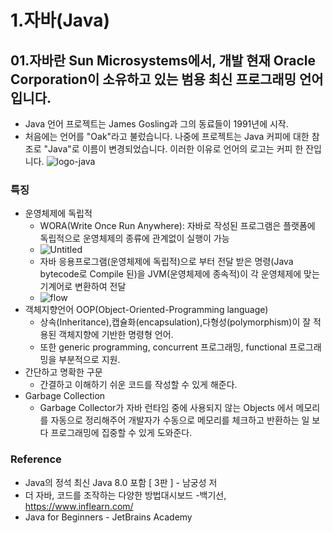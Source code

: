 # 1.자바(Java)
## 01.자바란 Sun Microsystems에서, 개발 현재 Oracle Corporation이 소유하고 있는 범용 최신 프로그래밍 언어입니다.
- Java 언어 프로젝트는 James Gosling과 그의 동료들이 1991년에 시작.
- 처음에는 언어를 "Oak"라고 불렀습니다. 나중에 프로젝트는 Java 커피에 대한 참조로 "Java"로 이름이 변경되었습니다. 이러한 이유로 언어의 로고는 커피 한 잔입니다.
![logo-java](https://user-images.githubusercontent.com/98242564/219596173-dddd608b-0ea3-416b-827a-3cc9b1ff448d.png)

### 특징
- 운영체제에 독립적
  - WORA(Write Once Run Anywhere): 자바로 작성된 프로그램은 플랫폼에 독립적으로 운영체제의 종류에 관계없이 실행이 가능
  - ![Untitled](https://user-images.githubusercontent.com/98242564/206935891-0038343e-8a3e-4c83-bf6c-555266e55777.png)
  - 자바 응용프로그램(운영체제에 독립적)으로 부터 전달 받은 명령(Java bytecode로 Compile 된)을  JVM(운영체제에 종속적)이 각 운영체제에 맞는 기계어로 변환하여 전달
  - ![flow](https://user-images.githubusercontent.com/98242564/206935765-a756de09-b0be-461c-934d-03cb336cc778.png)
- 객체지향언어 OOP(Object-Oriented-Programming language)
  - 상속(Inheritance),캡슐화(encapsulation),다형성(polymorphism)이 잘 적용된 객체지향에 기반한 명령형 언어.
  - 또한 generic programming, concurrent 프로그래밍, functional 프로그래밍을 부분적으로 지원.
- 간단하고 명확한 구문
  -  간결하고 이해하기 쉬운 코드를 작성할 수 있게 해준다.
- Garbage Collection
  - Garbage Collector가 자바 런타임 중에 사용되지 않는 Objects 에서 메모리를 자동으로 정리해주어 개발자가 수동으로 메모리를 체크하고 반환하는 일 보다 프로그래밍에 집중할 수 있게 도와준다.

### Reference
- Java의 정석 최신 Java 8.0 포함 [ 3판 ] - 남궁성 저
- 더 자바, 코드를 조작하는 다양한 방법대시보드 -백기선, https://www.inflearn.com/ 
- Java for Beginners - JetBrains Academy